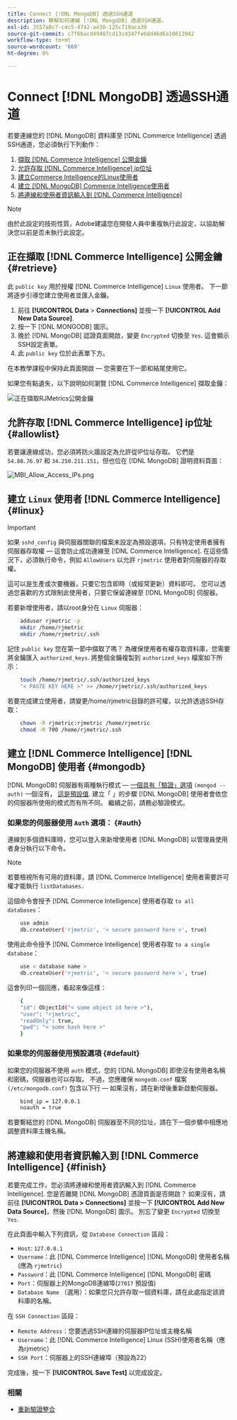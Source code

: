 ```yaml
---
title: Connect [!DNL MongoDB] 透過SSH通道
description: 瞭解如何連線 [!DNL MongoDB] 透過SSH通道。
exl-id: 3557a8c7-c4c5-4742-ae30-125c719aca39
source-git-commit: c7f6bacd49487cd13c4347fe6dd46d6a10613942
workflow-type: tm+mt
source-wordcount: '669'
ht-degree: 0%

---
```


# Connect [!DNL MongoDB] 透過SSH通道

若要連線您的 [!DNL MongoDB] 資料庫至 [!DNL Commerce Intelligence] 透過SSH通道，您必須執行下列動作：

1. [擷取 [!DNL Commerce Intelligence] 公開金鑰](#retrieve)
1. [允許存取 [!DNL Commerce Intelligence] ip位址](#allowlist)
1. [建立Commerce Intelligence的Linux使用者](#linux)
1. [建立 [!DNL MongoDB] Commerce Intelligence使用者](#mongodb)
1. [將連線和使用者資訊輸入到 [!DNL Commerce Intelligence]](#finish)

>[!NOTE]
>
>由於此設定的技術性質，Adobe建議您在開發人員中重複執行此設定，以協助解決您以前是否未執行此設定。

## 正在擷取 [!DNL Commerce Intelligence] 公開金鑰 {#retrieve}

此 `public key` 用於授權 [!DNL Commerce Intelligence] `Linux` 使用者。 下一節將逐步引導您建立使用者並匯入金鑰。

1. 前往 **[!UICONTROL Data** > **Connections]** 並按一下 **[!UICONTROL Add New Data Source]**.
1. 按一下 [!DNL MONGODB] 圖示。
1. 晚於 [!DNL MongoDB] 認證頁面開啟，變更 `Encrypted` 切換至 `Yes`. 這會顯示SSH設定表單。
1. 此 `public key` 位於此表單下方。

在本教學課程中保持此頁面開啟 — 您需要在下一節和結尾使用它。

如果您有點遺失，以下說明如何瀏覽 [!DNL Commerce Intelligence] 擷取金鑰：

![正在擷取RJMetrics公開金鑰](../../../assets/MongoDB_Public_Key.gif)<!--{:.zoom}-->

## 允許存取 [!DNL Commerce Intelligence] ip位址 {#allowlist}

若要讓連線成功，您必須將防火牆設定為允許從IP位址存取。 它們是 `54.88.76.97` 和 `34.250.211.151`，但也位在 [!DNL MongoDB] 證明資料頁面：

![MBI_Allow_Access_IPs.png](../../../assets/MBI_allow_access_IPs.png)

## 建立 `Linux` 使用者 [!DNL Commerce Intelligence] {#linux}

>[!IMPORTANT]
>
>如果 `sshd_config` 與伺服器關聯的檔案未設定為預設選項，只有特定使用者擁有伺服器存取權 — 這會防止成功連線至 [!DNL Commerce Intelligence]. 在這些情況下，必須執行命令，例如 `AllowUsers` 以允許 `rjmetric` 使用者對伺服器的存取權。

這可以是生產或次要機器，只要它包含即時（或經常更新）資料即可。 您可以透過您喜歡的方式限制此使用者，只要它保留連線至 [!DNL MongoDB] 伺服器。

若要新增使用者，請以root身分在 `Linux` 伺服器：

```bash
    adduser rjmetric -p
    mkdir /home/rjmetric
    mkdir /home/rjmetric/.ssh
```

記住 `public key` 您在第一節中擷取了嗎？ 為確保使用者有權存取資料庫，您需要將金鑰匯入 `authorized_keys`. 將整個金鑰複製到 `authorized_keys` 檔案如下所示：

```bash
    touch /home/rjmetric/.ssh/authorized_keys
    "< PASTE KEY HERE >" >> /home/rjmetric/.ssh/authorized_keys
```

若要完成建立使用者，請變更/home/rjmetric目錄的許可權，以允許透過SSH存取：

```bash
    chown -R rjmetric:rjmetric /home/rjmetric
    chmod -R 700 /home/rjmetric/.ssh
```

## 建立 [!DNL Commerce Intelligence] [!DNL MongoDB] 使用者 {#mongodb}

[!DNL MongoDB] 伺服器有兩種執行模式 —  [一個具有「驗證」選項](#auth) `(mongod -- auth)` 一個沒有， [這是預設值](#default). 建立「 」的步驟 [!DNL MongoDB] 使用者會依您的伺服器所使用的模式而有所不同。 繼續之前，請務必驗證模式。

### 如果您的伺服器使用 `Auth` 選項： {#auth}

連線到多個資料庫時，您可以登入來新增使用者 [!DNL MongoDB] 以管理員使用者身分執行以下命令。

>[!NOTE]
>
>若要檢視所有可用的資料庫，請 [!DNL Commerce Intelligence] 使用者需要許可權才能執行 `listDatabases.`

這個命令會授予 [!DNL Commerce Intelligence] 使用者存取 `to all databases`：

```bash
    use admin
    db.createUser('rjmetric', '< secure password here >', true)
```

使用此命令授予 [!DNL Commerce Intelligence] 使用者存取 `to a single database`：

```bash
    use < database name >
    db.createUser('rjmetric', '< secure password here >', true)
```

這會列印一個回應，看起來像這樣：

```bash
    {
    "id": ObjectId("< some object id here >"),
    "user": "rjmetric",
    "readOnly": true,
    "pwd": "< some hash here >"
    }
```

### 如果您的伺服器使用預設選項 {#default}

如果您的伺服器不使用 `auth` 模式，您的 [!DNL MongoDB] 即使沒有使用者名稱和密碼，伺服器也可以存取。 不過，您應確保 `mongodb.conf` 檔案 `(/etc/mongodb.conf)` 包含以下行 — 如果沒有，請在新增後重新啟動伺服器。

```bash
    bind_ip = 127.0.0.1
    noauth = true
```

若要繫結您的 [!DNL MongoDB] 伺服器至不同的位址，請在下一個步驟中相應地調整資料庫主機名稱。

## 將連線和使用者資訊輸入到 [!DNL Commerce Intelligence] {#finish}

若要完成工作，您必須將連線和使用者資訊輸入到 [!DNL Commerce Intelligence]. 您是否離開 [!DNL MongoDB] 憑證頁面是否開啟？ 如果沒有，請前往 **[!UICONTROL Data > Connections]** 並按一下 **[!UICONTROL Add New Data Source]**，然後 [!DNL MongoDB] 圖示。 別忘了變更 `Encrypted` 切換至 `Yes`.

在此頁面中輸入下列資訊，從 `Database Connection` 區段：

* `Host`: `127.0.0.1`
* `Username`：此 [!DNL Commerce Intelligence] [!DNL MongoDB] 使用者名稱(應為 `rjmetric`)
* `Password`：此 [!DNL Commerce Intelligence] [!DNL MongoDB] 密碼
* `Port`：伺服器上的MongoDB連線埠(`27017` 預設值)
* `Database Name` （選用）：如果您只允許存取一個資料庫，請在此處指定該資料庫的名稱。

在 `SSH Connection` 區段：

* `Remote Address`：您要透過SSH連線的伺服器IP位址或主機名稱
* `Username`：此 [!DNL Commerce Intelligence] Linux (SSH)使用者名稱（應為rjmetric）
* `SSH Port`：伺服器上的SSH連線埠（預設為22）

完成後，按一下 **[!UICONTROL Save Test]** 以完成設定。

### 相關

* [重新驗證整合](https://experienceleague.adobe.com/docs/commerce-knowledge-base/kb/how-to/mbi-reauthenticating-integrations.html)
